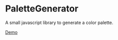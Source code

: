# PaletteGenerator
A small javascript library to generate a color palette.

[Demo](http://jsfiddle.net/jsrdescamps/wrL1zLza/5/)

